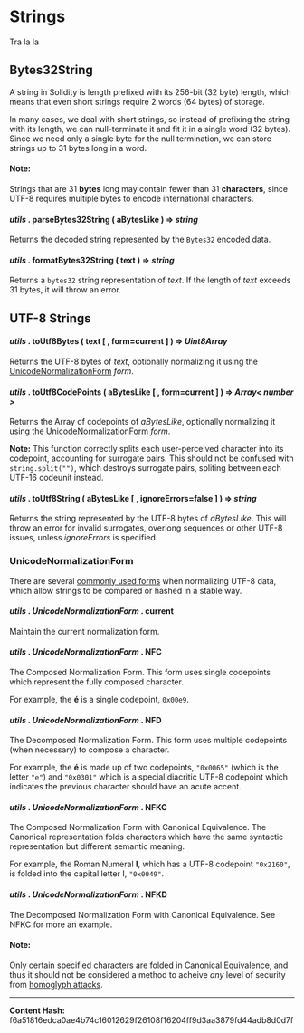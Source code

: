 
Strings
=======


Tra la la


Bytes32String
-------------


A string in Solidity is length prefixed with its 256-bit (32 byte)
length, which means that even short strings require 2 words (64 bytes)
of storage.

In many cases, we deal with short strings, so instead of prefixing
the string with its length, we can null-terminate it and fit it in a
single word (32 bytes). Since we need only a single byte for the
null termination, we can store strings up to 31 bytes long in a
word.


#### **Note:**

Strings that are 31 **bytes** long may contain fewer than 31 **characters**,
since UTF-8 requires multiple bytes to encode international characters.




#### *utils* . **parseBytes32String** ( aBytesLike )  **=>** *string*

Returns the decoded string represented by the `Bytes32` encoded data.




#### *utils* . **formatBytes32String** ( text )  **=>** *string*

Returns a `bytes32` string representation of *text*. If the
length of *text* exceeds 31 bytes, it will throw an error.




UTF-8 Strings
-------------



#### *utils* . **toUtf8Bytes** ( text [  , form=current ]  )  **=>** *Uint8Array*

Returns the UTF-8 bytes of *text*, optionally normalizing it using the
[UnicodeNormalizationForm](./) *form*.




#### *utils* . **toUtf8CodePoints** ( aBytesLike [  , form=current ]  )  **=>** *Array< number >*

Returns the Array of codepoints of *aBytesLike*, optionally normalizing it using the
[UnicodeNormalizationForm](./) *form*.

**Note:** This function correctly splits each user-perceived character into
its codepoint, accounting for surrogate pairs. This should not be confused with
`string.split("")`, which destroys surrogate pairs, spliting between each UTF-16
codeunit instead.




#### *utils* . **toUtf8String** ( aBytesLike [  , ignoreErrors=false ]  )  **=>** *string*

Returns the string represented by the UTF-8 bytes of *aBytesLike*. This will
throw an error for invalid surrogates, overlong sequences or other UTF-8 issues,
unless *ignoreErrors* is specified.




### UnicodeNormalizationForm


There are several [commonly used forms](https://en.wikipedia.org/wiki/Unicode_equivalence)
when normalizing UTF-8 data, which allow strings to be compared or hashed in a stable
way.


#### *utils* . *UnicodeNormalizationForm* . **current**

Maintain the current normalization form.




#### *utils* . *UnicodeNormalizationForm* . **NFC**

The Composed Normalization Form. This form uses single codepoints
which represent the fully composed character.

For example, the **&eacute;** is a single codepoint, `0x00e9`.




#### *utils* . *UnicodeNormalizationForm* . **NFD**

The Decomposed Normalization Form. This form uses multiple codepoints
(when necessary) to compose a character.

For example, the **&eacute;**
is made up of two codepoints, `"0x0065"` (which is the letter `"e"`)
and `"0x0301"` which is a special diacritic UTF-8 codepoint which
indicates the previous character should have an acute accent.




#### *utils* . *UnicodeNormalizationForm* . **NFKC**

The Composed Normalization Form with Canonical Equivalence. The Canonical
representation folds characters which have the same syntactic representation
but different semantic meaning.

For example, the Roman Numeral **I**, which has a UTF-8
codepoint `"0x2160"`, is folded into the capital letter I, `"0x0049"`.




#### *utils* . *UnicodeNormalizationForm* . **NFKD**

The Decomposed Normalization Form with Canonical Equivalence.
See NFKC for more an example.




#### **Note:**

Only certain specified characters are folded in Canonical Equivalence, and thus
it should not be considered a method to acheive *any* level of security from
[homoglyph attacks](https://en.wikipedia.org/wiki/IDN_homograph_attack).





-----
**Content Hash:** f6a51816edca0ae4b74c16012629f26108f16204ff9d3aa3879fd44adb8d0d7f